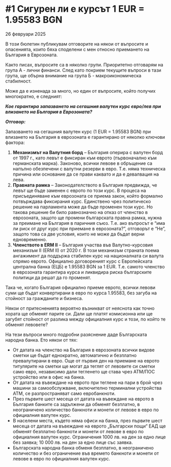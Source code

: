 # #1 Сигурен ли е курсът 1 EUR = 1.95583 BGN

26 февруари 2025

В този бюлетин публикувам отговорите на някои от въпросите и опасенията, които бяха споделени с мен относно приемането на България в Еврозоната.

Както писах, въпросите са в няколко групи. Приоритетно отговарям на група А - лични финанси. След като покрием текущите въпроси в тази група, ще обърна внимание на група Б - макроикономическа стабилност.

Може да е изненада за много, но един от въпросите, който получих многократно, е следният:

***Кое гарантира запазването на сегашния валутен курс евро/лев при влизането на България в Еврозоната?***

***Отговор:***

Запазването на сегашния валутен курс (1 EUR = 1.95583 BGN) при влизането на България в еврозоната е гарантирано от няколко ключови фактора:

1. **Механизмът на Валутния борд** – България оперира с валутен борд от 1997 г., като левът е фиксиран към еврото (първоначално към германската марка). Законово, всички левове в обръщение са напълно обезпечени с валутни резерви в евро. Т.е. няма техническа причина или основание да се прави каквато и да е девалвация на лева.
2. **Правната рамка** – Законодателството в България предвижда, че левът ще бъде заменен с еврото по този курс. В процеса на присъединяване към еврозоната се приема закон, който формално потвърждава фиксирания курс. Единствено чрез политическо решение на парламента може да бъде променен този курс. Но такова решение би било равнозначно на отказ от членство в еврозоната, защото ще промени българската правна рамка, нужна за преимане на България в паричния съюз. Т.е. ако въпросът е “има ли риск от друг курс при приемане в еврозоната?”, отговорът е “Не”, защото това са две условия, които не може да бъдат верни едновременно.
3. **Членството в ERM II** – България участва във Валутно-курсовия механизъм II (ERM II) от 2020 г. В този механизъм страната поема ангажимент да поддържа стабилен курс на националната си валута спрямо еврото. Официално договореният курс с Европейската централна банка (ЕЦБ) е 1.95583 BGN за 1 EUR. Т.е. самото членство в еврозоната гарантира курса и ликвидира риска българските политици да решат да го променят.

Така че, когато България официално приеме еврото, всички левови суми ще бъдат конвертирани в евро по курса 1.95583, без загуба на стойност за гражданите и бизнеса.

Някои от притесненията вероятно възникват от неяснота как точно хората ще обменят парите си. Дали ще платят комисионна или ще загубят стойност от разлика между официалния курс и този, по който те обменят левовете?

На тези въпроси много подробни разяснение даде Българската народна банка. Ето някои от тях:

- От датата на членство на България в еврозоната всички видове сметки ще бъдат еднократно, автоматично и безплатно превалутирани в евро. Още от първия ден на приемане на еврото титулярите на сметки ще могат да теглят от левовите си сметки само евро, независимо дали тегленето ще става чрез АТМ/ПОС устройство или в офис на банка.
- От датата на въвеждане на еврото при теглене на пари в брой чрез машини за самообслужване, включително терминални устройства АТМ, се разпространяват само евробанкноти.
- През първите шест месеца от датата на въвеждане на еврото в България банките са задължени да обменят безплатно, в неограничено количество банкноти и монети от левове в евро по официалния валутен курс.
- В населени места, където няма офиси на банка, през първите шест месеца oт датата на въвеждане на еврото „Български пощи“ ЕАД ще обменят безплатно банкноти и монети от левове в евро по официалния валутен курс. Ограничения 1000 лв. на ден за едно лице без заявка; 10 000 лв. на ден за едно лице със заявка.
- Българската народна банка обменя безплатно, в неограничено количество и без ограничение във времето банкноти и монети от левове в евро по официалния валутен курс.